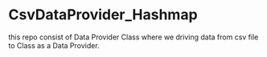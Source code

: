 # CsvDataProvider_Hashmap
this repo consist of Data Provider Class where we driving data from csv file to Class as a Data Provider.
